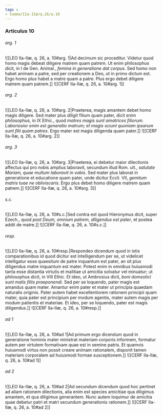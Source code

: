 ```yaml
---
tags : 
- Summa/IIa-IIæ/q.26/a.10
---
```


### Articulus 10

###### arg. 1
![[LEO IIa-IIæ, q. 26, a. 10#arg. 1|Ad decimum sic proceditur. Videtur quod homo magis debeat diligere matrem quam patrem. Ut enim philosophus dicit, in I de Gen. Animal., *femina in generatione dat corpus*. Sed homo non habet animam a patre, sed per creationem a Deo, ut in primo dictum est. Ergo homo plus habet a matre quam a patre. Plus ergo debet diligere matrem quam patrem.]]
![[CERF IIa-IIæ, q. 26, a. 10#arg. 1]]

###### arg. 2
![[LEO IIa-IIæ, q. 26, a. 10#arg. 2|Praeterea, magis amantem debet homo magis diligere. Sed mater plus diligit filium quam pater, dicit enim philosophus, in IX Ethic., quod *matres magis sunt amatrices filiorum. Laboriosior enim est generatio matrum; et magis sciunt quoniam ipsarum sunt filii quam patres*. Ergo mater est magis diligenda quam pater.]]
![[CERF IIa-IIæ, q. 26, a. 10#arg. 2]]

###### arg. 3
![[LEO IIa-IIæ, q. 26, a. 10#arg. 3|Praeterea, ei debetur maior dilectionis affectus qui pro nobis amplius laboravit, secundum illud Rom. ult., *salutate Mariam, quae multum laboravit in vobis*. Sed mater plus laborat in generatione et educatione quam pater, unde dicitur Eccli. VII, *gemitum matris tuae ne obliviscaris*. Ergo plus debet homo diligere matrem quam patrem.]]
![[CERF IIa-IIæ, q. 26, a. 10#arg. 3]]

###### s.c.
![[LEO IIa-IIæ, q. 26, a. 10#s.c.|Sed contra est quod Hieronymus dicit, super Ezech., quod *post Deum, omnium patrem, diligendus est pater*, et postea addit de matre.]]
![[CERF IIa-IIæ, q. 26, a. 10#s.c.]]

###### resp.
![[LEO IIa-IIæ, q. 26, a. 10#resp.|Respondeo dicendum quod in istis comparationibus id quod dicitur est intelligendum per se, ut videlicet intelligatur esse quaesitum de patre inquantum est pater, an sit plus diligendus matre inquantum est mater. Potest enim in omnibus huiusmodi tanta esse distantia virtutis et malitiae ut amicitia solvatur vel minuatur; ut philosophus dicit, in VIII Ethic. Et ideo, ut Ambrosius dicit, *boni domestici sunt malis filiis praeponendi*. Sed per se loquendo, pater magis est amandus quam mater. Amantur enim pater et mater ut principia quaedam naturalis originis. Pater autem habet excellentiorem rationem principii quam mater, quia pater est principium per modum agentis, mater autem magis per modum patientis et materiae. Et ideo, per se loquendo, pater est magis diligendus.]]
![[CERF IIa-IIæ, q. 26, a. 10#resp.]]

###### ad 1
![[LEO IIa-IIæ, q. 26, a. 10#ad 1|Ad primum ergo dicendum quod in generatione hominis mater ministrat materiam corporis informem, formatur autem per virtutem formativam quae est in semine patris. Et quamvis huiusmodi virtus non possit creare animam rationalem, disponit tamen materiam corporalem ad huiusmodi formae susceptionem.]]
![[CERF IIa-IIæ, q. 26, a. 10#ad 1]]

###### ad 2
![[LEO IIa-IIæ, q. 26, a. 10#ad 2|Ad secundum dicendum quod hoc pertinet ad aliam rationem dilectionis, alia enim est species amicitiae qua diligimus amantem, et qua diligimus generantem. Nunc autem loquimur de amicitia quae debetur patri et matri secundum generationis rationem.]]
![[CERF IIa-IIæ, q. 26, a. 10#ad 2]]

